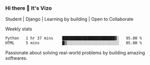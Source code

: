 ### Hi there 👋 It's Vizo

Student | Django | Learning by building | Open to Collaborate

Weekly stats
<!--START_SECTION:waka-->

```txt
Python   1 hr 37 mins    ███████████████████████▓░   95.00 %
HTML     5 mins          █▒░░░░░░░░░░░░░░░░░░░░░░░   05.00 %
```

<!--END_SECTION:waka-->


Passionate about solving real-world problems by building amazing softwares.

